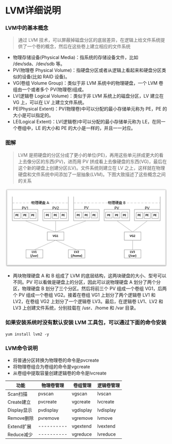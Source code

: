 # LVM详细说明

### LVM中的基本概念
> 通过 LVM 技术，可以屏蔽掉磁盘分区的底层差异，在逻辑上给文件系统提供了一个卷的概念，然后在这些卷上建立相应的文件系统
* 物理存储设备(Physical Media)：指系统的存储设备文件，比如 /dev/sda、/dev/sdb 等。
* PV(物理卷 Physical Volume)：指硬盘分区或者从逻辑上看起来和硬盘分区类似的设备(比如 RAID 设备)。
* VG(卷组 Volume Group)：类似于非 LVM 系统中的物理硬盘，一个 LVM 卷组由一个或者多个 PV(物理卷)组成。
* LV(逻辑卷 Logical Volume)：类似于非 LVM 系统上的磁盘分区，LV 建立在 VG 上，可以在 LV 上建立文件系统。
* PE(Physical Extent)：PV(物理卷)中可以分配的最小存储单元称为 PE，PE 的大小是可以指定的。
* LE(Logical Extent)：LV(逻辑卷)中可以分配的最小存储单元称为 LE，在同一个卷组中，LE 的大小和 PE 的大小是一样的，并且一一对应。

### 图解
> LVM 是把硬盘的分区分成了更小的单位(PE)，再用这些单元拼成更大的看上去像分区的东西(PV)，进而用 PV 拼成看上去像硬盘的东西(VG)，最后在这个新的硬盘上创建分区(LV)。文件系统则建立在 LV 之上，这样就在物理硬盘和文件系统中间添加了一层抽象(LVM)。下图大致描述了这些概念之间的关系

![概念图解](../resource/vmware/lvm-概念图解.png)
* 两块物理硬盘 A 和 B 组成了 LVM 的底层结构，这两块硬盘的大小、型号可以不同。PV 可以看做是硬盘上的分区，因此可以说物理硬盘 A 划分了两个分区，物理硬盘 B 划分了三个分区。然后将前三个 PV 组成一个卷组 VG1，后两个 PV 组成一个卷组 VG2。接着在卷组 VG1 上划分了两个逻辑卷 LV1 和 LV2，在卷组 VG2 上划分了一个逻辑卷 LV3。最后，在逻辑卷 LV1、LV2 和 LV3 上创建文件系统，分别挂载在 /usr、/home 和 /var 目录。

### 如果安装系统时没有默认安装 LVM 工具包，可以通过下面的命令安装
```shell
yum install lvm2 -y
```

### LVM命令说明
* 将普通分区转换为物理卷的命令是pvcreate
* 将物理卷组合为卷组的命令是vgcreate
* 从卷组中提取容量创建逻辑卷的命令是Ivcreate

| 功能        | 物理卷管理 | 卷组管理  | 逻辑卷管理 |
| ----------- | ---------- | --------- | ---------- |
| Scan扫描    | pvscan     | vgscan    | lvscan     |
| Create建立  | pvcreate   | vgcreate  | lvcreate   |
| Display显示 | pvdisplay  | vgdisplay | lvdisplay  |
| Remove删除  | pvremove   | vgremove  | lvmove     |
| Extend扩展  | ---------- | vgextend  | lvextend   |
| Reduce减少  | ---------- | vgreduce  | lvreduce   |